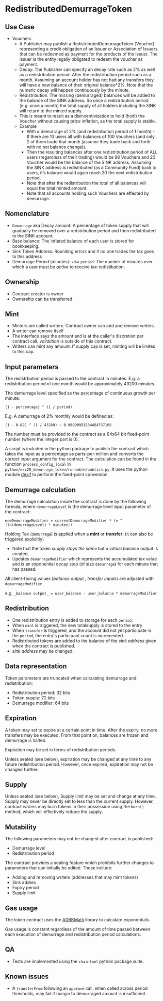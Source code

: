 # RedistributedDemurrageToken

## Use Case
* Vouchers
  * A Publisher may publish a RedistributedDemurrageToken (Voucher) representing a credit obligation of an Issuer or Association of Issuers that can be redeemed as payment for the products of the Issuer. The Issuer is the entity legally obligated to redeem the voucher as payment.
  * Decay: The Publisher can specify an decay rate such as 2% as well as a redistribution period. After the redistribution period such as a month. Assuming an account holder has not had any transfers they will have a new balance of their original balance*2%. Note that the numeric decay will happen continuously by the minute.
  * Redistribution: The missing (demurraged) balances will be added to the balance of the SINK address. So once a redistribution period (e.g. once a month) the total supply of all holders including the SINK will return to the minted supply.
  * This is meant to result as a disincentivization to hold (hodl) the Voucher without causing price inflation, as the total supply is stable.
  * Example 
    -  With a demurrage of 2% (and redistribution period of 1 month) - If there are 10 users all with balances of 100 Vouchers (and only 2 of them trade that month (assume they trade back and forth with no net balance change)). 
    - Then the resulting balances after one redistribution period of ALL users (regardless of their trading) would be 98 Vouchers and 20 Voucher would be the balance of the SINK address. Assuming the SINK address is redistributed (as a Community Fund) back to users, it’s balance would again reach 20 the next redistribution period. 
    - Note that after the redistribution the total of all balances will equal the total minted amount. 
    - Note that all accounts holding such Vouchers are effected by demurrage.

## Nomenclature

* `Demurrage` aka Decay amount: A percentage of token supply that will gradually be removed over a redstribution period and then redistributed to the SINK account.
* Base balance: The inflated balance of each user is stored for bookkeeping.
* Sink Token Address: Rounding errors and if no one trades the tax goes to this address
* Demurrage Period (minutes)- aka `period`: The number of minutes over which a user must be _active_ to receive tax-redistibution. 


## Ownership

* Contract creator is owner
* Ownership can be transferred


## Mint

* Minters are called writers. Contract owner can add and remove writers.
* A writer can remove itself
* The interface says the amount and is at the caller's discretion per contract call. _validation_ is outside of this contract.
* Writers can mint any amount. If supply cap is set, minting will be limited to this cap.


## Input parameters

The redistrbution period is passed to the contract in minutes. E.g. a redistribution period of one month would be approximately 43200 minutes.

The demurrage level specified as the percentage of continuous growth per minute:

`(1 - percentage) ^ (1 / period)`

E.g. A demurrage of 2% monthly would be defined as:

`(1 - 0.02) ^ (1 / 43200) ~ 0.99999953234484737109`

The number must be provided to the contract as a 64x64 bit fixed-point number (where the integer part is 0).

A script is included in the python package to publish the contract which takes the input as a percentage as parts-per-million and converts the correct input argument for the contract. The calculation can be found in the function `process_config_local` in `python/erc20_demurrage_token/runnable/publish.py`. It uses the python module [dexif](https://pypi.org/project/dexif/) to perform the fixed-point conversion.


## Demurrage calculation

The demurrage calculation inside the contract is done by the following formula, where `demurrageLevel` is the demurrage level input parameter of the contract:

`newDemurrageModifier = currentDemurrageModifier * (e ^ (ln(demurrageLevel) * minutes))`

Holding Tax (`demurrage`) is applied when a **mint** or **transfer**; (it can also be triggered explicitly)
- Note that the token supply _stays the same_ but a virtual _balance output_ is created.
- Updates `demurrageModifier` which represents the accumulated tax value and is an exponential decay step (of size `demurrage`) for each minute that has passed.


All client-facing values (_balance output_ , _transfer inputs_) are adjusted with `demurrageModifier`.

e.g. `_balance output_ = user_balance - user_balance * demurrageModifier`


## Redistribution

* One redistribution entry is added to storage for each `period`;
* When `mint` is triggered, the new totalsupply is stored to the entry
* When `transfer` is triggered, and the account did not yet participate in the `period`, the entry's participant count is incremented. 
* Redistributed tokens are added to the balance of the _sink address_ given when the contract is published.
* _sink address_ may be changed.


## Data representation

Token parameters are truncated when calculating demurrage and redistribution:

* Redistribution period: 32 bits
* Token supply: 72 bits
* Demurrage modifier: 64 bits


## Expiration

A token may set to expire at a certain point in time. After the expiry, no more transfers may be executed. From that point on, balances are frozen and demurrage is halted.

Expiration may be set in terms of redistribution periods.

Unless sealed (see below), expiration may be changed at any time to any future redistribution period. However, once expired, expiration may not be changed further.


## Supply

Unless sealed (see below), Supply limit may be set and change at any time. Supply may never be directly set to less than the current supply. However, contract _writers_ may burn tokens in their possession using the `burn()` method, which will effectively reduce the supply.


## Mutability

The following parameters may not be changed after contract is published:

* Demurrage level
* Redistribution period

The contract provides a sealing feature which prohibits further changes to parameters that can initially be edited. These include:

* Adding and removing writers (addresses that may mint tokens)
* Sink addres
* Expiry period
* Supply limit


## Gas usage

The token contract uses the [ADBKMath](https://github.com/abdk-consulting/abdk-libraries-solidity/blob/master/ABDKMath64x64.sol) library to calculate exponentials.

Gas usage is constant regardless of the amount of time passed between each execution of demurrage and redistribution period calculations.


## QA

* Tests are implemented using the `chaintool` python package suite.


## Known issues

* A `transferFrom` following an `approve` call, when called across period thresholds, may fail if margin to demurraged amount is insufficient.
